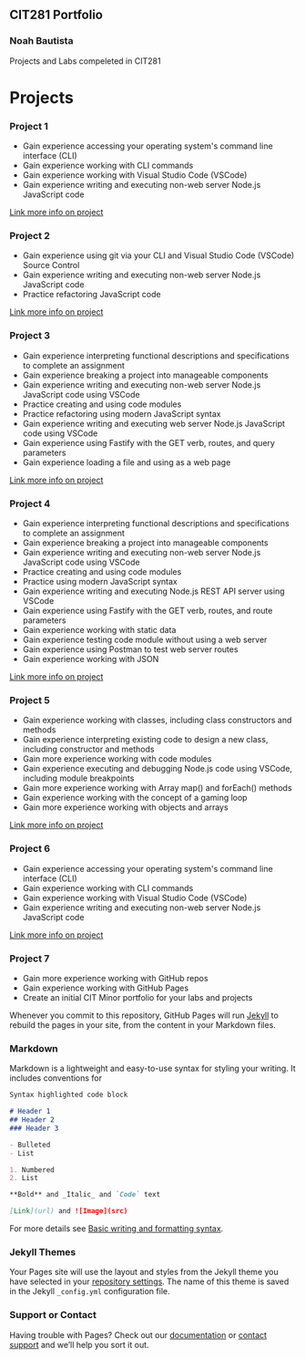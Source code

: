 ## CIT281 Portfolio 
### Noah Bautista

Projects and Labs compeleted in CIT281

# Projects

### Project 1
- Gain experience accessing your operating system's command line interface (CLI)
- Gain experience working with CLI commands
- Gain experience working with Visual Studio Code (VSCode)
- Gain experience writing and executing non-web server Node.js JavaScript code

[Link more info on project](url)

### Project 2
- Gain experience using git via your CLI and Visual Studio Code (VSCode) Source Control
- Gain experience writing and executing non-web server Node.js JavaScript code
- Practice refactoring JavaScript code

[Link more info on project](url)

### Project 3
- Gain experience interpreting functional descriptions and specifications to complete an assignment
- Gain experience breaking a project into manageable components
- Gain experience writing and executing non-web server Node.js JavaScript code using VSCode
- Practice creating and using code modules
- Practice refactoring using modern JavaScript syntax
- Gain experience writing and executing web server Node.js JavaScript code using VSCode
- Gain experience using Fastify with the GET verb, routes, and query parameters
- Gain experience loading a file and using as a web page

[Link more info on project](url)

### Project 4
- Gain experience interpreting functional descriptions and specifications to complete an assignment
- Gain experience breaking a project into manageable components
- Gain experience writing and executing non-web server Node.js JavaScript code using VSCode
- Practice creating and using code modules
- Practice using modern JavaScript syntax
- Gain experience writing and executing Node.js REST API server using VSCode
- Gain experience using Fastify with the GET verb, routes, and route parameters
- Gain experience working with static data
- Gain experience testing code module without using a web server
- Gain experience using Postman to test web server routes
- Gain experience working with JSON

[Link more info on project](url)

### Project 5
- Gain experience working with classes, including class constructors and methods
- Gain experience interpreting existing code to design a new class, including constructor and methods
- Gain more experience working with code modules
- Gain experience executing and debugging Node.js code using VSCode, including module breakpoints
- Gain more experience working with Array map() and forEach() methods
- Gain experience working with the concept of a gaming loop
- Gain more experience working with objects and arrays

[Link more info on project](url)

### Project 6
- Gain experience accessing your operating system's command line interface (CLI)
- Gain experience working with CLI commands
- Gain experience working with Visual Studio Code (VSCode)
- Gain experience writing and executing non-web server Node.js JavaScript code

[Link more info on project](url)

### Project 7
- Gain more experience working with GitHub repos
- Gain experience working with GitHub Pages
- Create an initial CIT Minor portfolio for your labs and projects

Whenever you commit to this repository, GitHub Pages will run [Jekyll](https://jekyllrb.com/) to rebuild the pages in your site, from the content in your Markdown files.

### Markdown

Markdown is a lightweight and easy-to-use syntax for styling your writing. It includes conventions for

```markdown
Syntax highlighted code block

# Header 1
## Header 2
### Header 3

- Bulleted
- List

1. Numbered
2. List

**Bold** and _Italic_ and `Code` text

[Link](url) and ![Image](src)
```

For more details see [Basic writing and formatting syntax](https://docs.github.com/en/github/writing-on-github/getting-started-with-writing-and-formatting-on-github/basic-writing-and-formatting-syntax).

### Jekyll Themes

Your Pages site will use the layout and styles from the Jekyll theme you have selected in your [repository settings](https://github.com/noahbtsta/CIT281/settings/pages). The name of this theme is saved in the Jekyll `_config.yml` configuration file.

### Support or Contact

Having trouble with Pages? Check out our [documentation](https://docs.github.com/categories/github-pages-basics/) or [contact support](https://support.github.com/contact) and we’ll help you sort it out.

